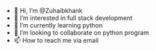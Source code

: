 - 👋 Hi, I’m @Zuhaibkhank
- 👀 I’m interested in full stack development 
- 🌱 I’m currently learning python 
- 💞️ I’m looking to collaborate on python program 
- 📫 How to reach me via email 

<!---
Zuhaibkhank/Zuhaibkhank is a ✨ special ✨ repository because its `README.md` (this file) appears on your GitHub profile.
You can click the Preview link to take a look at your changes.
--->
